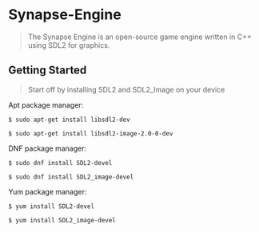 # Synapse-Engine
> The Synapse Engine is an open-source game engine written in C++ using SDL2 for graphics.

## Getting Started
> Start off by installing SDL2 and SDL2_Image on your device

Apt package manager:

```
$ sudo apt-get install libsdl2-dev

$ sudo apt-get install libsdl2-image-2.0-0-dev
```

DNF package manager:

```
$ sudo dnf install SDL2-devel

$ sudo dnf install SDL2_image-devel
```

Yum package manager:

```
$ yum install SDL2-devel

$ yum install SDL2_image-devel
```
